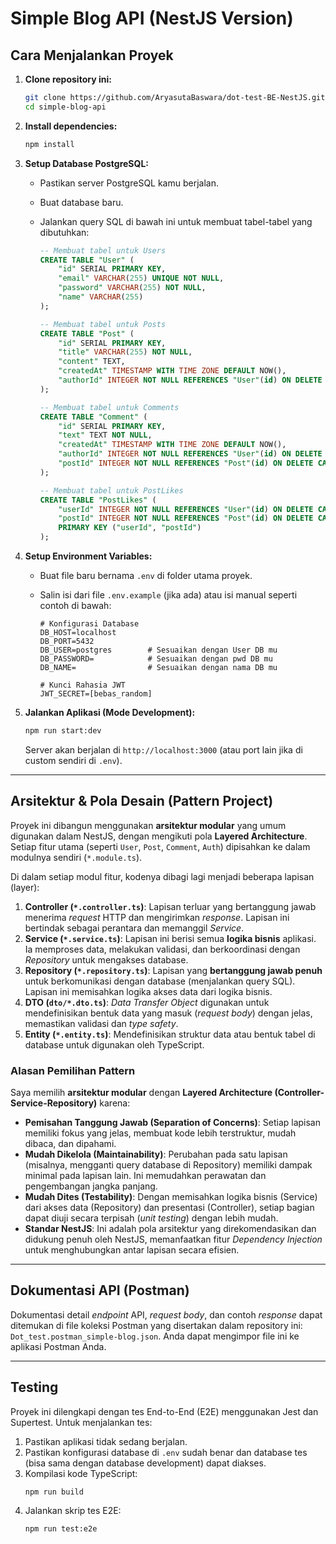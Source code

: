 # Simple Blog API (NestJS Version)

## Cara Menjalankan Proyek

1.  **Clone repository ini:**

    ```bash
    git clone https://github.com/AryasutaBaswara/dot-test-BE-NestJS.git
    cd simple-blog-api
    ```

2.  **Install dependencies:**

    ```bash
    npm install
    ```

3.  **Setup Database PostgreSQL:**
    - Pastikan server PostgreSQL kamu berjalan.
    - Buat database baru.
    - Jalankan query SQL di bawah ini untuk membuat tabel-tabel yang dibutuhkan:

      ```sql
      -- Membuat tabel untuk Users
      CREATE TABLE "User" (
          "id" SERIAL PRIMARY KEY,
          "email" VARCHAR(255) UNIQUE NOT NULL,
          "password" VARCHAR(255) NOT NULL,
          "name" VARCHAR(255)
      );

      -- Membuat tabel untuk Posts
      CREATE TABLE "Post" (
          "id" SERIAL PRIMARY KEY,
          "title" VARCHAR(255) NOT NULL,
          "content" TEXT,
          "createdAt" TIMESTAMP WITH TIME ZONE DEFAULT NOW(),
          "authorId" INTEGER NOT NULL REFERENCES "User"(id) ON DELETE CASCADE
      );

      -- Membuat tabel untuk Comments
      CREATE TABLE "Comment" (
          "id" SERIAL PRIMARY KEY,
          "text" TEXT NOT NULL,
          "createdAt" TIMESTAMP WITH TIME ZONE DEFAULT NOW(),
          "authorId" INTEGER NOT NULL REFERENCES "User"(id) ON DELETE CASCADE,
          "postId" INTEGER NOT NULL REFERENCES "Post"(id) ON DELETE CASCADE
      );

      -- Membuat tabel untuk PostLikes
      CREATE TABLE "PostLikes" (
          "userId" INTEGER NOT NULL REFERENCES "User"(id) ON DELETE CASCADE,
          "postId" INTEGER NOT NULL REFERENCES "Post"(id) ON DELETE CASCADE,
          PRIMARY KEY ("userId", "postId")
      );
      ```

4.  **Setup Environment Variables:**
    - Buat file baru bernama `.env` di folder utama proyek.
    - Salin isi dari file `.env.example` (jika ada) atau isi manual seperti contoh di bawah:

      ```env
      # Konfigurasi Database
      DB_HOST=localhost
      DB_PORT=5432
      DB_USER=postgres        # Sesuaikan dengan User DB mu
      DB_PASSWORD=            # Sesuaikan dengan pwd DB mu
      DB_NAME=                # Sesuaikan dengan nama DB mu

      # Kunci Rahasia JWT
      JWT_SECRET=[bebas_random]
      ```

5.  **Jalankan Aplikasi (Mode Development):**
    ```bash
    npm run start:dev
    ```
    Server akan berjalan di `http://localhost:3000` (atau port lain jika di custom sendiri di `.env`).

---

## Arsitektur & Pola Desain (Pattern Project)

Proyek ini dibangun menggunakan **arsitektur modular** yang umum digunakan dalam NestJS, dengan mengikuti pola **Layered Architecture**. Setiap fitur utama (seperti `User`, `Post`, `Comment`, `Auth`) dipisahkan ke dalam modulnya sendiri (`*.module.ts`).

Di dalam setiap modul fitur, kodenya dibagi lagi menjadi beberapa lapisan (layer):

1.  **Controller (`*.controller.ts`)**: Lapisan terluar yang bertanggung jawab menerima _request_ HTTP dan mengirimkan _response_. Lapisan ini bertindak sebagai perantara dan memanggil _Service_.
2.  **Service (`*.service.ts`)**: Lapisan ini berisi semua **logika bisnis** aplikasi. Ia memproses data, melakukan validasi, dan berkoordinasi dengan _Repository_ untuk mengakses database.
3.  **Repository (`*.repository.ts`)**: Lapisan yang **bertanggung jawab penuh** untuk berkomunikasi dengan database (menjalankan query SQL). Lapisan ini memisahkan logika akses data dari logika bisnis.
4.  **DTO (`dto/*.dto.ts`)**: _Data Transfer Object_ digunakan untuk mendefinisikan bentuk data yang masuk (_request body_) dengan jelas, memastikan validasi dan _type safety_.
5.  **Entity (`*.entity.ts`)**: Mendefinisikan struktur data atau bentuk tabel di database untuk digunakan oleh TypeScript.

### Alasan Pemilihan Pattern

Saya memilih **arsitektur modular** dengan **Layered Architecture (Controller-Service-Repository)** karena:

- **Pemisahan Tanggung Jawab (Separation of Concerns)**: Setiap lapisan memiliki fokus yang jelas, membuat kode lebih terstruktur, mudah dibaca, dan dipahami.
- **Mudah Dikelola (Maintainability)**: Perubahan pada satu lapisan (misalnya, mengganti query database di Repository) memiliki dampak minimal pada lapisan lain. Ini memudahkan perawatan dan pengembangan jangka panjang.
- **Mudah Dites (Testability)**: Dengan memisahkan logika bisnis (Service) dari akses data (Repository) dan presentasi (Controller), setiap bagian dapat diuji secara terpisah (_unit testing_) dengan lebih mudah.
- **Standar NestJS**: Ini adalah pola arsitektur yang direkomendasikan dan didukung penuh oleh NestJS, memanfaatkan fitur _Dependency Injection_ untuk menghubungkan antar lapisan secara efisien.

---

## Dokumentasi API (Postman)

Dokumentasi detail _endpoint_ API, _request body_, dan contoh _response_ dapat ditemukan di file koleksi Postman yang disertakan dalam repository ini: `Dot_test.postman_simple-blog.json`. Anda dapat mengimpor file ini ke aplikasi Postman Anda.

---

## Testing

Proyek ini dilengkapi dengan tes End-to-End (E2E) menggunakan Jest dan Supertest. Untuk menjalankan tes:

1.  Pastikan aplikasi tidak sedang berjalan.
2.  Pastikan konfigurasi database di `.env` sudah benar dan database tes (bisa sama dengan database development) dapat diakses.
3.  Kompilasi kode TypeScript:
    ```bash
    npm run build
    ```
4.  Jalankan skrip tes E2E:
    ```bash
    npm run test:e2e
    ```
